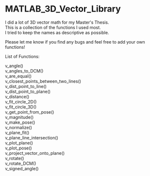 # MATLAB_3D_Vector_Library
I did a lot of 3D vector math for my Master's Thesis.  
This is a collection of the functions I used most.  
I tried to keep the names as descriptive as possible.  

Please let me know if you find any bugs and feel free to add your own functions!  


List of Functions:

v_angle()  
v_angles_to_DCM()  
v_are_equal()  
v_closest_points_between_two_lines()  
v_dist_point_to_line()  
v_dist_point_to_plane()  
v_distance()  
v_fit_circle_2D()  
v_fit_circle_3D()  
v_get_point_from_pose()  
v_magnitude()  
v_make_pose()  
v_normalize()  
v_plane_fit()  
v_plane_line_intersection()  
v_plot_plane()  
v_plot_pose()  
v_project_vector_onto_plane()  
v_rotate()  
v_rotate_DCM()  
v_signed_angle()  


